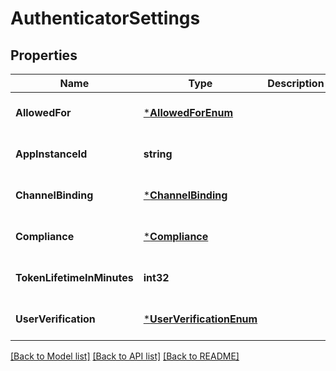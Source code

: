 # AuthenticatorSettings

## Properties
Name | Type | Description | Notes
------------ | ------------- | ------------- | -------------
**AllowedFor** | [***AllowedForEnum**](AllowedForEnum.md) |  | [optional] [default to null]
**AppInstanceId** | **string** |  | [optional] [default to null]
**ChannelBinding** | [***ChannelBinding**](ChannelBinding.md) |  | [optional] [default to null]
**Compliance** | [***Compliance**](Compliance.md) |  | [optional] [default to null]
**TokenLifetimeInMinutes** | **int32** |  | [optional] [default to null]
**UserVerification** | [***UserVerificationEnum**](UserVerificationEnum.md) |  | [optional] [default to null]

[[Back to Model list]](../README.md#documentation-for-models) [[Back to API list]](../README.md#documentation-for-api-endpoints) [[Back to README]](../README.md)

